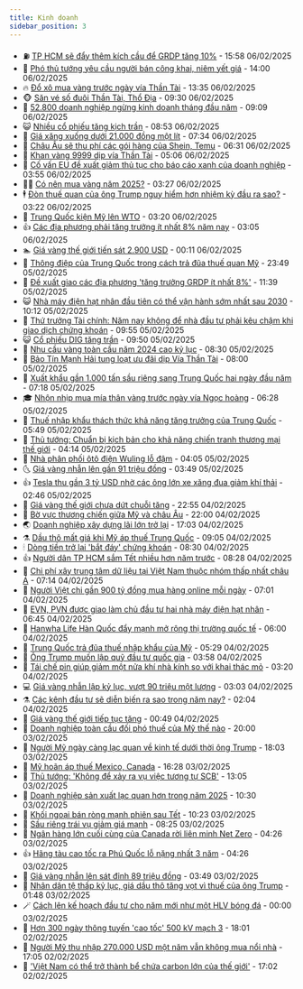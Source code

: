 ```yaml
---
title: Kinh doanh
sidebar_position: 3
---
```


<!-- vnexpress-kinh-doanh:START -->
- ⛽️ [TP HCM sẽ đẩy thêm kích cầu để GRDP tăng 10%](https://vnexpress.net/tp-hcm-se-day-them-kich-cau-de-grdp-tang-10-4846626.html) - 15:58 06/02/2025
- 🐲 [Phó thủ tướng yêu cầu người bán công khai, niêm yết giá](https://vnexpress.net/pho-thu-tuong-yeu-cau-nguoi-ban-cong-khai-niem-yet-gia-4846615.html) - 14:00 06/02/2025
- 🔥 [Đổ xô mua vàng trước ngày vía Thần Tài](https://vnexpress.net/nhon-nhip-nguoi-mua-vang-truoc-ngay-via-than-tai-4846598.html) - 13:35 06/02/2025
- 🐵 [Săn vé số đuôi Thần Tài, Thổ Địa](https://vnexpress.net/san-ve-so-duoi-than-tai-tho-dia-4846473.html) - 09:30 06/02/2025
- 🦅 [52.800 doanh nghiệp ngừng kinh doanh tháng đầu năm](https://vnexpress.net/52-800-doanh-nghiep-ngung-kinh-doanh-thang-dau-nam-4846544.html) - 09:09 06/02/2025
- 😺 [Nhiều cổ phiếu tăng kịch trần](https://vnexpress.net/chung-khoan-hom-nay-6-2-nhieu-co-phieu-tang-tran-4846535.html) - 08:53 06/02/2025
- 🤩 [Giá xăng xuống dưới 21.000 đồng một lít](https://vnexpress.net/gia-xang-moi-nhat-hom-nay-6-2-4846491.html) - 07:34 06/02/2025
- 🌮 [Châu Âu sẽ thu phí các gói hàng của Shein, Temu](https://vnexpress.net/chau-au-se-thu-phi-cac-goi-hang-cua-shein-temu-4846428.html) - 06:31 06/02/2025
- 🧰 [Khan vàng 9999 dịp vía Thần Tài](https://vnexpress.net/nguon-cung-vang-24k-eo-uot-dip-via-than-tai-4846361.html) - 05:06 06/02/2025
- 🤔 [Cố vấn EU đề xuất giảm thủ tục cho báo cáo xanh của doanh nghiệp](https://vnexpress.net/co-van-eu-de-xuat-giam-thu-tuc-cho-bao-cao-xanh-cua-doanh-nghiep-4846350.html) - 03:55 06/02/2025
- 🧑‍💻 [Có nên mua vàng năm 2025?](https://vnexpress.net/co-nen-mua-vang-nam-2025-vnepre-4845079.html) - 03:27 06/02/2025
- 🕴 [Đòn thuế quan của ông Trump nguy hiểm hơn nhiệm kỳ đầu ra sao?](https://vnexpress.net/don-thue-quan-cua-ong-trump-nguy-hiem-hon-nhiem-ky-dau-ra-sao-4846139.html) - 03:22 06/02/2025
- 🦩 [Trung Quốc kiện Mỹ lên WTO](https://vnexpress.net/trung-quoc-kien-my-len-wto-4846348.html) - 03:20 06/02/2025
- 👍 [Các địa phương phải tăng trưởng ít nhất 8% năm nay](https://vnexpress.net/cac-dia-phuong-phai-tang-truong-it-nhat-8-nam-nay-4846340.html) - 03:05 06/02/2025
- 🏊 [Giá vàng thế giới tiến sát 2.900 USD](https://vnexpress.net/gia-vang-the-gioi-tien-sat-2-900-usd-4846284.html) - 00:11 06/02/2025
- 🤡 [Thông điệp của Trung Quốc trong cách trả đũa thuế quan Mỹ](https://vnexpress.net/thong-diep-cua-trung-quoc-trong-cach-tra-dua-thue-quan-my-4846061.html) - 23:49 05/02/2025
- 👀 [Đề xuất giao các địa phương &#39;tăng trưởng GRDP ít nhất 8%&#39;](https://vnexpress.net/de-xuat-giao-cac-dia-phuong-tang-truong-grdp-it-nhat-8-4846216.html) - 11:39 05/02/2025
- 😺 [Nhà máy điện hạt nhân đầu tiên có thể vận hành sớm nhất sau 2030](https://vnexpress.net/nha-may-dien-hat-nhan-dau-tien-co-the-van-hanh-som-nhat-sau-2030-4846130.html) - 10:12 05/02/2025
- 🦣 [Thứ trưởng Tài chính: Năm nay không để nhà đầu tư phải kêu chậm khi giao dịch chứng khoán](https://vnexpress.net/thu-truong-tai-chinh-nam-nay-khong-de-nha-dau-tu-phai-keu-cham-khi-giao-dich-chung-khoan-4846151.html) - 09:55 05/02/2025
- 😺 [Cổ phiếu DIG tăng trần](https://vnexpress.net/chung-khoan-hom-nay-5-2-co-phieu-dig-khoac-sac-tim-4846174.html) - 09:50 05/02/2025
- 💼 [Nhu cầu vàng toàn cầu năm 2024 cao kỷ lục](https://vnexpress.net/nhu-cau-vang-toan-cau-nam-2024-cao-ky-luc-4846075.html) - 08:30 05/02/2025
- 🤗 [Bảo Tín Mạnh Hải tung loạt ưu đãi dịp Vía Thần Tài](https://vnexpress.net/bao-tin-manh-hai-tung-loat-uu-dai-dip-via-than-tai-4845903.html) - 08:00 05/02/2025
- 👀 [Xuất khẩu gần 1.000 tấn sầu riêng sang Trung Quốc hai ngày đầu năm](https://vnexpress.net/xuat-khau-gan-1-000-tan-sau-rieng-sang-trung-quoc-hai-ngay-dau-nam-4845914.html) - 07:18 05/02/2025
- 🎓 [Nhộn nhịp mua mía thân vàng trước ngày vía Ngọc hoàng](https://vnexpress.net/nhon-nhip-mua-mia-than-vang-truoc-ngay-via-ngoc-hoang-4846045.html) - 06:28 05/02/2025
- 🗽 [Thuế nhập khẩu thách thức khả năng tăng trưởng của Trung Quốc](https://vnexpress.net/thue-nhap-khau-thach-thuc-kha-nang-tang-truong-cua-trung-quoc-4846025.html) - 05:49 05/02/2025
- 🚀 [Thủ tướng: Chuẩn bị kịch bản cho khả năng chiến tranh thương mại thế giới](https://vnexpress.net/thu-tuong-chuan-bi-kich-ban-cho-kha-nang-chien-tranh-thuong-mai-the-gioi-4845990.html) - 04:14 05/02/2025
- 🤗 [Nhà phân phối ôtô điện Wuling lỗ đậm](https://vnexpress.net/nha-phan-phoi-oto-dien-wuling-lo-dam-4845998.html) - 04:05 05/02/2025
- 🌜 [Giá vàng nhẫn lên gần 91 triệu đồng](https://vnexpress.net/gia-vang-nhan-lap-dinh-moi-len-gan-91-trieu-dong-4845948.html) - 03:49 05/02/2025
- 👍 [Tesla thu gần 3 tỷ USD nhờ các ông lớn xe xăng đua giảm khí thải](https://vnexpress.net/tesla-thu-gan-3-ty-usd-nho-cac-ong-lon-xe-xang-dua-giam-khi-thai-4845892.html) - 02:46 05/02/2025
- 🤖 [Giá vàng thế giới chưa dứt chuỗi tăng](https://vnexpress.net/gia-vang-the-gioi-chua-dut-chuoi-tang-4845855.html) - 22:55 04/02/2025
- 🫣 [Bờ vực thương chiến giữa Mỹ và châu Âu](https://vnexpress.net/bo-vuc-thuong-chien-giua-my-va-chau-au-vnepre-4845729.html) - 22:00 04/02/2025
- 🌏 [Doanh nghiệp xây dựng lãi lớn trở lại](https://vnexpress.net/doanh-nghiep-xay-dung-lai-lon-tro-lai-4845682.html) - 17:03 04/02/2025
- ⚗️ [Dầu thô mất giá khi Mỹ áp thuế Trung Quốc](https://vnexpress.net/dau-tho-mat-gia-khi-my-ap-thue-trung-quoc-4845614.html) - 09:05 04/02/2025
- 🕯 [Dòng tiền trở lại &#39;bắt đáy&#39; chứng khoán](https://vnexpress.net/chung-khoan-hom-nay-4-2-dong-tien-tro-lai-bat-day-chung-khoan-4845736.html) - 08:30 04/02/2025
- 👍 [Người dân TP HCM sắm Tết nhiều hơn năm trước](https://vnexpress.net/nguoi-dan-tp-hcm-sam-tet-nhieu-hon-nam-truoc-4845666.html) - 08:28 04/02/2025
- 🤠 [Chi phí xây trung tâm dữ liệu tại Việt Nam thuộc nhóm thấp nhất châu Á](https://vnexpress.net/chi-phi-xay-trung-tam-du-lieu-tai-viet-nam-thuoc-nhom-thap-nhat-chau-a-4845659.html) - 07:14 04/02/2025
- 🌊 [Người Việt chi gần 900 tỷ đồng mua hàng online mỗi ngày](https://vnexpress.net/nguoi-viet-chi-gan-900-ty-dong-mua-hang-online-moi-ngay-4845643.html) - 07:01 04/02/2025
- 🌈 [EVN, PVN được giao làm chủ đầu tư hai nhà máy điện hạt nhân](https://vnexpress.net/evn-pvn-duoc-giao-lam-chu-dau-tu-hai-nha-may-dien-hat-nhan-4845622.html) - 06:45 04/02/2025
- 🥳 [Hanwha Life Hàn Quốc đẩy mạnh mở rộng thị trường quốc tế](https://vnexpress.net/hanwha-life-han-quoc-day-manh-mo-rong-thi-truong-quoc-te-4845629.html) - 06:00 04/02/2025
- 🐻 [Trung Quốc trả đũa thuế nhập khẩu của Mỹ](https://vnexpress.net/trung-quoc-tra-dua-thue-nhap-khau-cua-my-4845642.html) - 05:29 04/02/2025
- 💫 [Ông Trump muốn lập quỹ đầu tư quốc gia](https://vnexpress.net/ong-trump-muon-lap-quy-dau-tu-quoc-gia-4845474.html) - 03:58 04/02/2025
- 🤩 [Tái chế pin giúp giảm một nửa khí nhà kính so với khai thác mỏ](https://vnexpress.net/tai-che-pin-giup-giam-mot-nua-khi-nha-kinh-so-voi-khai-thac-mo-4845561.html) - 03:20 04/02/2025
- 💻 [Giá vàng nhẫn lập kỷ lục, vượt 90 triệu một lượng](https://vnexpress.net/gia-vang-nhan-lap-ky-luc-vuot-90-trieu-mot-luong-4845550.html) - 03:03 04/02/2025
- ⚗️ [Các kênh đầu tư sẽ diễn biến ra sao trong năm nay?](https://vnexpress.net/cac-kenh-dau-tu-se-dien-bien-ra-sao-trong-nam-nay-vnepre-4841747.html) - 02:04 04/02/2025
- 🌈 [Giá vàng thế giới tiếp tục tăng](https://vnexpress.net/gia-vang-the-gioi-tiep-tuc-tang-4845465.html) - 00:49 04/02/2025
- 🌝 [Doanh nghiệp toàn cầu đối phó thuế của Mỹ thế nào](https://vnexpress.net/doanh-nghiep-toan-cau-doi-pho-thue-cua-my-the-nao-4845132.html) - 20:00 03/02/2025
- 🥸 [Người Mỹ ngày càng lạc quan về kinh tế dưới thời ông Trump](https://vnexpress.net/nguoi-my-ngay-cang-lac-quan-ve-kinh-te-duoi-thoi-ong-trump-4845382.html) - 18:03 03/02/2025
- 🦆 [Mỹ hoãn áp thuế Mexico, Canada](https://vnexpress.net/my-hoan-ap-thue-mexico-canada-4845434.html) - 16:28 03/02/2025
- 🌋 [Thủ tướng: &#39;Không để xảy ra vụ việc tương tự SCB&#39;](https://vnexpress.net/thu-tuong-khong-de-xay-ra-vu-viec-tuong-tu-scb-4845407.html) - 13:05 03/02/2025
- 🦍 [Doanh nghiệp sản xuất lạc quan hơn trong năm 2025](https://vnexpress.net/doanh-nghiep-san-xuat-lac-quan-hon-trong-nam-2025-4845360.html) - 10:30 03/02/2025
- 🤔 [Khối ngoại bán ròng mạnh phiên sau Tết](https://vnexpress.net/khoi-ngoai-ban-rong-manh-phien-sau-tet-4845377.html) - 10:23 03/02/2025
- 🧰 [Sầu riêng trái vụ giảm giá mạnh](https://vnexpress.net/sau-rieng-trai-vu-giam-gia-manh-4845245.html) - 08:25 03/02/2025
- 🌝 [Ngân hàng lớn cuối cùng của Canada rời liên minh Net Zero](https://vnexpress.net/ngan-hang-lon-cuoi-cung-cua-canada-roi-lien-minh-net-zero-4845254.html) - 04:26 03/02/2025
- 👍 [Hãng tàu cao tốc ra Phú Quốc lỗ nặng nhất 3 năm](https://vnexpress.net/hang-tau-cao-toc-ra-phu-quoc-lo-nang-nhat-3-nam-4845213.html) - 04:26 03/02/2025
- 🗽 [Giá vàng nhẫn lên sát đỉnh 89 triệu đồng](https://vnexpress.net/gia-vang-nhan-tien-sat-dinh-89-trieu-dong-4845205.html) - 03:49 03/02/2025
- 🐎 [Nhân dân tệ thấp kỷ lục, giá dầu thô tăng vọt vì thuế của ông Trump](https://vnexpress.net/nhan-dan-te-thap-ky-luc-gia-dau-tho-tang-vot-vi-thue-cua-ong-trump-4845131.html) - 01:48 03/02/2025
- 🪄 [Cách lên kế hoạch đầu tư cho năm mới như một HLV bóng đá](https://vnexpress.net/cach-len-ke-hoach-dau-tu-cho-nam-moi-nhu-mot-hlv-bong-da-4839052.html) - 00:00 03/02/2025
- 🎊 [Hơn 300 ngày thông tuyến &#39;cao tốc&#39; 500 kV mạch 3](https://vnexpress.net/hon-300-ngay-thong-tuyen-cao-toc-500-kv-mach-3-4844611.html) - 18:01 02/02/2025
- 🗽 [Người Mỹ thu nhập 270.000 USD một năm vẫn không mua nổi nhà](https://vnexpress.net/nguoi-my-thu-nhap-270-000-usd-mot-nam-van-khong-mua-noi-nha-4845023.html) - 17:05 02/02/2025
- 🦩 [&#39;Việt Nam có thể trở thành bể chứa carbon lớn của thế giới&#39;](https://vnexpress.net/viet-nam-co-the-tro-thanh-be-chua-carbon-lon-cua-the-gioi-4845041.html) - 17:02 02/02/2025<!-- vnexpress-kinh-doanh:END -->
